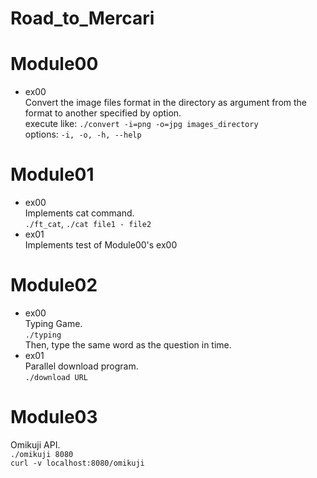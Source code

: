 # Road_to_Mercari

# Module00

- ex00  
Convert the image files format in the directory as argument from the format to another specified by option.  
execute like: `./convert -i=png -o=jpg images_directory`  
options: `-i, -o, -h, --help`

# Module01

- ex00  
Implements cat command.  
`./ft_cat`, `./cat file1 - file2`  
- ex01  
Implements test of Module00's ex00

# Module02

- ex00  
Typing Game.  
`./typing`  
Then, type the same word as the question in time.  
- ex01  
Parallel download program.  
`./download URL`  

# Module03

Omikuji API.  
`./omikuji 8080`  
`curl -v localhost:8080/omikuji`  
